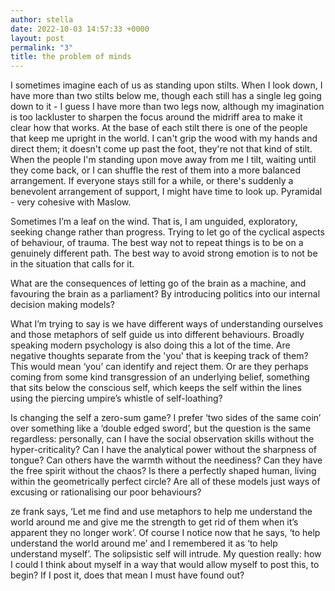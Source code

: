 ```yaml
---
author: stella
date: 2022-10-03 14:57:33 +0000
layout: post
permalink: "3"
title: the problem of minds
---
```



I sometimes imagine each of us as standing upon stilts. When I look down, I
have more than two stilts below me, though each still has a single leg going
down to it - I guess I have more than two legs now, although my imagination is
too lackluster to sharpen the focus around the midriff area to make it clear
how that works. At the base of each stilt there is one of the people that keep
me upright in the world. I can't grip the wood with my hands and direct them;
it doesn't come up past the foot, they're not that kind of stilt.  When the
people I'm standing upon move away from me I tilt, waiting until they come
back, or I can shuffle the rest of them into a more balanced arrangement. If
everyone stays still for a while, or there's suddenly a benevolent arrangement
of support, I might have time to look up. Pyramidal - very cohesive with
Maslow.  
  
Sometimes I’m a leaf on the wind. That is, I am unguided, exploratory, seeking
change rather than progress. Trying to let go of the cyclical aspects of
behaviour, of trauma. The best way not to repeat things is to be on a
genuinely different path. The best way to avoid strong emotion is to not be in
the situation that calls for it.  

What are the consequences of letting go of the brain as a machine, and
favouring the brain as a parliament? By introducing politics into our internal
decision making models?

What I’m trying to say is we have different ways of understanding ourselves
and those metaphors of self guide us into different behaviours. Broadly
speaking modern psychology is also doing this a lot of the time. Are negative
thoughts separate from the 'you' that is keeping track of them? This would
mean ‘you’ can identify and reject them. Or are they perhaps coming from some
kind transgression of an underlying belief, something that sits below the
conscious self, which keeps the self within the lines using the piercing
umpire’s whistle of self-loathing?  

Is changing the self a zero-sum game? I prefer ‘two sides of the same coin’
over something like a ‘double edged sword’, but the question is the same
regardless: personally, can I have the social o​bservation skills without the
hyper-criticality? Can I have the analytical power without the sharpness of
tongue? Can others have the warmth without the neediness? Can they have the
free spirit without the chaos? Is there a perfectly shaped human, living
within the geometrically perfect circle? Are all of these models just ways of
excusing or rationalising our poor behaviours?  

ze frank says, ‘Let me find and use metaphors to help me understand the world
around me and give me the strength to get rid of them when it’s apparent they
no longer work’. Of course I notice now that he says, ‘to help understand the
world around me’ and I remembered it as ‘to help understand myself’. The
solipsistic self will intrude. My question really: how I could I think about
myself in a way that would allow myself to post this, to begin? If I post it,
does that mean I must have found out?  
